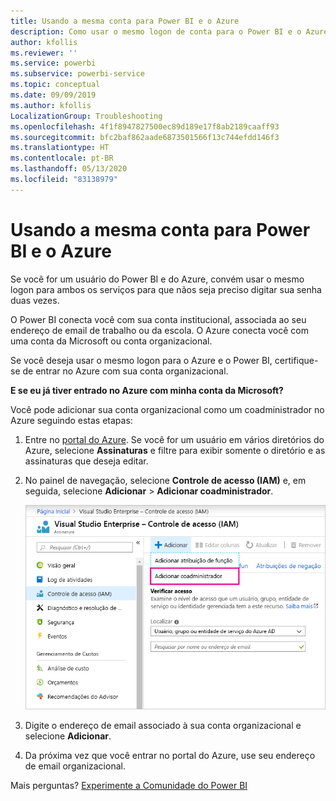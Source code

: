 ```yaml
---
title: Usando a mesma conta para Power BI e o Azure
description: Como usar o mesmo logon de conta para o Power BI e o Azure
author: kfollis
ms.reviewer: ''
ms.service: powerbi
ms.subservice: powerbi-service
ms.topic: conceptual
ms.date: 09/09/2019
ms.author: kfollis
LocalizationGroup: Troubleshooting
ms.openlocfilehash: 4f1f8947827500ec89d189e17f8ab2189caaff93
ms.sourcegitcommit: bfc2baf862aade6873501566f13c744efdd146f3
ms.translationtype: HT
ms.contentlocale: pt-BR
ms.lasthandoff: 05/13/2020
ms.locfileid: "83138979"
---
```

# <a name="using-the-same-account-for-power-bi-and-azure"></a>Usando a mesma conta para Power BI e o Azure

Se você for um usuário do Power BI e do Azure, convém usar o mesmo logon para ambos os serviços para que nãos seja preciso digitar sua senha duas vezes.

O Power BI conecta você com sua conta institucional, associada ao seu endereço de email de trabalho ou da escola.  O Azure conecta você com uma conta da Microsoft ou conta organizacional.

Se você deseja usar o mesmo logon para o Azure e o Power BI, certifique-se de entrar no Azure com sua conta organizacional.

**E se eu já tiver entrado no Azure com minha conta da Microsoft?**

Você pode adicionar sua conta organizacional como um coadministrador no Azure seguindo estas etapas:

1. Entre no [portal do Azure](https://portal.azure.com/). Se você for um usuário em vários diretórios do Azure, selecione **Assinaturas** e filtre para exibir somente o diretório e as assinaturas que deseja editar.

1. No painel de navegação, selecione **Controle de acesso (IAM)** e, em seguida, selecione **Adicionar** \> **Adicionar coadministrador**.

    ![Adicionar um coadministrador no portal do Azure](media/service-admin-how-to-use-the-same-account-as-azure/add-co-administrator.png)

1. Digite o endereço de email associado à sua conta organizacional e selecione **Adicionar**.

1. Da próxima vez que você entrar no portal do Azure, use seu endereço de email organizacional.

Mais perguntas? [Experimente a Comunidade do Power BI](https://community.powerbi.com/)
